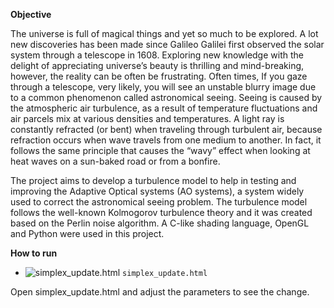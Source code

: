 **Objective**

The universe is full of magical things and yet so much to be explored. A lot new discoveries has been made since Galileo Galilei first observed the solar system through a telescope in 1608. Exploring new knowledge with the delight of appreciating universe’s beauty is thrilling and mind-breaking, however, the reality can be often be frustrating. Often times, If you gaze through a telescope, very likely, you will see an unstable blurry image due to a common phenomenon called astronomical seeing. Seeing is caused by the atmospheric air turbulence, as a result of temperature fluctuations and air parcels mix at various densities and temperatures. A light ray is constantly refracted (or bent) when traveling through turbulent air, because refraction occurs when wave travels from one medium to another. In fact, it follows the same principle that causes the “wavy” effect when looking at heat waves on a sun-baked road or from a bonfire.  

The project aims to develop a turbulence model to help in testing and improving the Adaptive Optical systems (AO systems), a system widely used to correct the astronomical seeing problem. The turbulence model follows the well-known Kolmogorov turbulence theory and it was created based on the Perlin noise algorithm. A C-like shading language, OpenGL and Python were used in this project.



**How to run**

- ![simplex_update.html](https://placehold.it/15/f03c15/000000?text=+) `simplex_update.html`

Open simplex_update.html and adjust the parameters to see the change.






